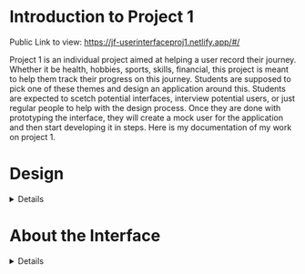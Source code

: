 # Introduction to Project 1

Public Link to view: https://jf-userinterfaceproj1.netlify.app/#/

Project 1 is an individual project aimed at helping a user record their journey. 
Whether it be health, hobbies, sports, skills, financial, this project is meant to help them track their progress on this journey. 
Students are supposed to pick one of these themes and design an application around this. 
Students are expected to scetch potential interfaces, interview potential users, or just regular people to help with the design process. 
Once they are done with prototyping the interface, they will create a mock user for the application and then start developing it in steps.
Here is my documentation of my work on project 1.

# Design

<details>
 
  *Interviews*

  For this project, I interviewed 2 of my friends, Carson and Blake, who are active in bodybuilding and powerlifting. Going into the interviews I wanted to learn what metrics I should show, and which are the most important or should be the most prominent on the screen. I wanted to know what kinda of visuals/charts I want to show. My last thing I wanted to know was a broader scope of how I should design how users track their own progress.

  These are the questions I asked, and the answeres they gave.
  - Q1 : What metrics would you like to track for powerlifting?
    * Blake : I would like to see the trend in my sets and calculated 1RM (One Rep Max), change in my bodyweight, my calories and protein each day.
    * Carson : I would like to see my volume for the week in each lift, comparisons of my lifting sets this week vs previous weeks. I would also like to see the progress in my SBD (Squat, Bench, Deadlift) throughout the year.

  - Q2 : How would you like to track your progress for these lifts? Day by Day or per lift basis? Maybe using a schedule/program?
    * Blake : I would like to be able to track my progress using my workout splits (this refers to the type of program, Upper-Lower splits, Arnold split, a specific SBD program, etc.) per week. Maybe like logs on weekday lifts, posts/entries.
    * Carson : I would like to log whichever day I want to, and see my workouts on a calendar. Tracking my total by month or as a post would be nice.

  - Q3 : What visuals would be most important for you to track your progress?
    * Blake : I would like to see a table that shows me details for each of my lifts, and also for each muscle group. An overall trend chart for progress on SBD would be nice.
    * Carson : I would like to compare my lifts over time using a line chart. I would also like to take videos for some of my lifts and be able to compare them to previous videos as well.

   These interviews helped me solidify some of my initial thoughts for the design, as well as gave me more things to add for the application itself.
   I created a list of features I needed based on the interview, and highlighted other features I was still unsure of.

   I decided to cut some features requested in the interview out for the initial phase. Mainly, posting videos of lifts, and the tracking by workout split. I was unsure of how to implement comparing videos of lifts, I thought photos for each entry should be suficcient.
   For tracking by workout split, I realized this option would need another type of calendar, or a different view altogether. Some workout splits are asynchronous (they don't follow a weekly repitition), which adds further complexity. I though a monthly calendar would suffice.
   
   # Goals/Features Needed:
    * Dashboard View
      - Trending Total & Bodyweight Numbers
      - Overview chart for SBD numbers over time
    * Calendar View
      - Monthly view of lifts/logs and journal entries.
      - Users can select a day and see the users lift that day and/or journal entry.
      - Users can see bodyweight on that day and/or protein (green or red if it met the users goal), if it was logged.
    * Detail View
      - Table that can be changed by the user selecting a muscle group, by diagram, or a specific lift
      - Table should also be able to be changed by range of date.
      - Table will show and compare the lifts (color compare) according to the filters user configured.
    * Log / Create Entry / Lift
      - User can enter photo, protein, bodyweight, and a title and journal for the day/lift (not every day will include a workout/lift)
      - User can enter lifts they performed, sets, reps, and weight. For each set, they can add a short note to what it was. I.e, superset, dropset, pause, etc.
    * Settings
      - User can rearrange views on navbar, customize the colors of the UI, or select a different theme.
      - ?? additional features

  *Scetching*

  With these interviews and goals in mind, I started schetching prototypes of the design. I used the variation on the 10+10 method, the 10 minutes+10 minutes. I was having trouble formulating a way to include the views I wanted. I came up with 3 different methods for showing the different views.
   1. Navbar on Top.
     <img width="940" height="852" alt="image" src="https://github.com/user-attachments/assets/83fefbaa-0cea-41b5-af7e-5bb287c00746" />
 
   2. No Navbar. I didn't personally like this idea, but it was helpful to scetch out how the views would look.
    <img width="495" height="471" alt="image" src="https://github.com/user-attachments/assets/141faef4-e213-47eb-8afa-e652805a97af" />
 
   3. Navbad on the side. I merged the dashboard and details view, which I did not like when I finished. Besides that this was my favorite.
    <img width="656" height="536" alt="image" src="https://github.com/user-attachments/assets/d3d21e7e-d43c-4bd8-add5-e556f8e0387e" />

  Since, I was not going to actually implement the sketch with no navbar, I decided to sketch the views themselves. 
   * For the Dashboard view, I was liking the idea of singular card/boxes for the trending 3 lifts (these boxes are called something specific for business analytics but I forget). I also liked a time scroll for the main chart, instead of inputting a date range because I thought it was faster and cleaner to look at. From the start, I had three toggles on the main chart for each of the 3 lifts, I decided I could have all 3 be the default on the line chart, and the user can press the buttons to toggle an individual lift or whatnot. 
   
   * For the calendar view, I liked having a regular calendar view with a entry div/view next to it, with the entry details. 
   
   * For the detail view, to show by muscle group or by lift, I thought included a clickable diagram of the human body would be helpful. For a specific lift, just a text entry that autofills with the lift of choice is appropriate. The table will just have also have a time scroll like the dashboard, and it will include sets in the filters over the time selected.
   
   * For the log view, I thought simple would be best for a picture submit, entry, title, bodyweight, protein, and record lift scrollable div/box. For settings, I didn't sketch anything. This part will most likely be left open for future additions. I will probably include a button to change the theme: day, night, ocean (or something like that), etc.
   

  

  *Prototyping & Feedback*
  
  Done with sketching, ideating, I finalized the prototypes.
  
   - Dashboard View: 
   
   <img width="538" height="334" alt="image" src="https://github.com/user-attachments/assets/519f4dd6-7f43-468a-bc71-a50282bc38d9" />
  
   
   - Calendar View: 
   
   <img width="508" height="300" alt="image" src="https://github.com/user-attachments/assets/2869bd1e-9ec5-4538-9fbb-b2e6f0f17099" />

   - Detail View: 
   
   <img width="405" height="259" alt="image" src="https://github.com/user-attachments/assets/aba3e06a-6eb8-41c9-b2a4-1ee7313608c2" />
   
   - Log View: 
   
   <img width="414" height="261" alt="image" src="https://github.com/user-attachments/assets/a1f81b76-e20f-4f41-9bc3-a822911dbc16" />

  Here is the finalized navbar / outer layout: 
  <img width="896" height="732" alt="image" src="https://github.com/user-attachments/assets/12aab2a4-01ff-43d1-b2ad-5782f91f009c" />

  I got feedback from the same friends I interviewed. Here is a synthesis of what they said:

   - Carson: Likes the simpleness of the dashboard view, thinks the calendar view could be impproved by changing the layout of the entry view and having the actual calendar smaller. Didn't say anything about the detail view. He saw that I missed a button for adding a lift to the log view and pointed that out (I will be fixing that in implementation). He thought it looked good overall.

   - Blake: Liked the layout of the application itself. Didn't say anything about the dashboard view, pointed out the same problem with the calendar view Carson had. He liked the details view with the diagram of the muscle groups on the body. He liked the log view in particular.

 Based on the feedback, I will need to improve the calendar view in the implementation.
 
 *Mock User*

 My user will be a copy of me. I already journal my workouts, so an application like this would benefit me a lot. For physical characteristics, my bodyweight is 170, and my total is hovering around 950 right now. I get at least 100 grams of protein per day. I tend to stick to SBD lifts and accessories in the 3-5 sets range and 5-9 rep range. The copy of me that uses the application will check the SBD progress each time I test my max in those lifts. I would also check the details view for a comparison on a previous set I did with the one I just performed. Every now and then I would check the calendar view to see where I was a month or year ago. I would of course use the log view to log a day and the workout. This application would help me track my progress and keep me discplined.
</details>

# About the Interface
<details>
Notes: to run the code locally using node.js, vite, svelte, and whatnot, you need to install these libraries:

 - npm install svelte-spa-router
 - npm install chart.js

Interface Overview: 

  My app is a tracking application for people who are dedicated to lifting weights, particularly powerlifting. It's layout consists of a header, that shows the user welcome information such as their name, date, week streak for logging, their current total and bodyweight in lbs. It has a navigation bar for the user to navigate between the views they will use to track and log their progress.

   - Dashboard View:
     
   <img width="1914" height="921" alt="image" src="https://github.com/user-attachments/assets/b6d00adb-2848-4396-af8e-3740e09c4655" />
   <img width="1721" height="830" alt="image" src="https://github.com/user-attachments/assets/625e82f2-e170-4d59-ae64-f03e5e3d3a43" />
   
   - Here the user can see their progress over the week for their big 3 lifts: squat, bench, and deadlift all in a line chart. They can select the metric cards to filter the line chart so that they are only seeing the metric they selected. If they unselect the same metric all three lifts will show again on the chart.
   - I had a vertical scrollbar feature the user could use to filter the date range the chart pulls from, however, with the little time, I decided to comment it out and leave it out for now. It is something that can be added in the future.

   - Calendar View:

   <img width="1914" height="921" alt="image" src="https://github.com/user-attachments/assets/7f82cd6b-8fb8-4da1-9704-47af6de1e092" />
   <img width="1715" height="823" alt="image" src="https://github.com/user-attachments/assets/62f30872-6df7-4de2-a94f-ed9e4659ddcc" />

   - Here the user can select a date on the calendar in the top left to view what they logged for that day. A dot appears on the days where they logged something. They can also change the month and year to filter the calendar.
   - After selecting a day they logged an entry, that entry will appear. They will be able to see and edit their picture, bodyweight, and protein in the right side. They can also see and edit their workout for that day in the bottom. They can change the weight, reps for a set. They can add or remove a set, or change the specific exercise they performed. However, they can not add or remove an exercise. At the time, I thought users might misuse this power and log stuff they did not do. However, since they can technically log whatever they want, I could add the feature to add and remove the lifts in the future.
   - When the user clicks the save button it will save the updates, and show the user confirmation with a popup.

   - Detail View:

   <img width="1911" height="926" alt="image" src="https://github.com/user-attachments/assets/9045fff9-87d1-4f56-9ed9-6d0bac87afa1" />
   <img width="1697" height="822" alt="image" src="https://github.com/user-attachments/assets/ddb4bb3f-ff5f-466e-9503-c8e0b6d893f3" />
   <img width="1714" height="813" alt="image" src="https://github.com/user-attachments/assets/44efc748-413d-4a13-b974-3b55d6e7d674" />

   - Here the user can see the sets they performed for a specific exercise, for a specific muscle group, or for all exercises in general.
   - They can filter via muscle group by selecting one on the diagram. If they want to remove this filter they can press escape, or click the same muscle group again. This will filter down the exercises list and the table of sets.
   - They can filter a specific exercise by selecting from the exercise list on the right. This will undo a muscle group filter, and will filter the table as a result.
   - They can view the details of the set, the weight and reps, and if there are no filters for a specific exercise selected, the table will also list the exercise

   - Log View:

   <img width="1914" height="923" alt="image" src="https://github.com/user-attachments/assets/95ae0fe1-c733-48f5-b5d1-fee7184f43d9" />
   <img width="1719" height="820" alt="image" src="https://github.com/user-attachments/assets/dce311f1-f93d-45ed-8a14-9936f107dd0e" />


   - Here the user can log an entry for a specific day. They can add a picture, add journal notes, the title of the workout, the bodyweight and protein intake for the day, and their workout.
   - For the workout, they can add and remove lifts, select weight and reps, and add and remove sets.
   - Once the user clicks the submit button, it will save the entry, and show the user via a popup.

   - Settings View:

   <img width="1910" height="926" alt="image" src="https://github.com/user-attachments/assets/63787b2a-9f0d-45e8-9892-42603bdf2a0d" />
   <img width="1879" height="918" alt="image" src="https://github.com/user-attachments/assets/833dfc5b-c72d-4c8b-b899-b5b8b0e2634b" />
   <img width="1007" height="169" alt="image" src="https://github.com/user-attachments/assets/6a68e372-44f0-49e3-9ba4-9983cda21c5d" />
   <img width="1516" height="788" alt="image" src="https://github.com/user-attachments/assets/bdbf19fc-9376-4635-8905-1df2361de793" />


   - Here the user can change the theme between dark and light mode.
   - The user can also disable protein tracking, and set a bodyweight goal.
   - If the user is at or below this goal, the header card will reflect this by turning the text green. For example, if their goal bodyweight is 170 and they are 165, they have met the goal.

   Implementation & Approach:

   This project took a lot of my time. I had an idea of what I was going to create pretty fast, and the sketching process was easy. I already knew what I wanted, because I already use a tracking app for my lifting.
   For development, I used my preexisting knowledge of hmtl and css, and for svelte and javascript I used the tutorials gave in class.
   I designed the html elements and functionality with svelte first. I tried to get it working, and then when it was working, I would complete the css styles.
   However, after implementing the design from the sketching, I saw a few things that I went back and changed because I didn't like the way they looked in practice. Namely the calendar view and the dashboard view with the scrollbar.
   I have already listed the external libraries I used for the project. I also used localStorage, which is built-in.

   For the detail view I hand designed the svg muscle group diagrams using Inkscape, which I already had knowledge of. 

   AI Usage:

   I only used AI when necessary, and I did list in comments for which part I used AI. Specifically, I needed a little help with the calendar view itself, generating the month and days elements. I only pasted in code or div segments, never anything over 10 lines, as per the guidelines for this project.
   I developed in VS code, so I had copilot running for autocompleting some repitive statements, and getting rid of some the accessibility warnings, mainly for buttons. I also used it for randomly generating entry data that would take me a while typing manually. Everything with copilot is also listed in the comments for this project.
   For strengths, I would say the autocompletion for repitive segments was fairly accurate and helpful, chatgpt was helpful for some of the svelte elements when I was struggling with the calendar view. 
   For weeknesses, I would say the css styles overall. The few times I tried giving it the div element and having it center it (something I struggle with), it would not work most of the time. I would have to google some css documentation to make the css styles how I wanted.

   Future Additions:

   I have already listed a few features I would add on in the interface details. I would specifically add a feature to filter the dashboard chart by time, over a year period, over a month period etc. I would also add a feature to add or remove lifts in the calendar entry view. I would also add backend functionality so that it actually stores the entries and retains the user's information, making it more like an actual application that would be public ready.

</details>
